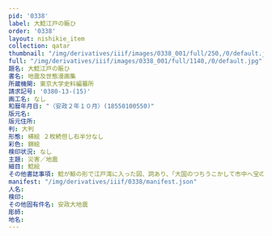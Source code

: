 ```yaml
---
pid: '0338'
label: 大鯰江戸の賑ひ
order: '0338'
layout: nishikie_item
collection: qatar
thumbnail: "/img/derivatives/iiif/images/0338_001/full/250,/0/default.jpg"
full: "/img/derivatives/iiif/images/0338_001/full/1140,/0/default.jpg"
題名: 大鯰江戸の賑ひ
書名: 地震及世態漫画集
所蔵機関: 東京大学史料編纂所
請求記号: '0380-13-(15)'
画工名: なし
和暦年月日: "（安政２年１０月）(18550100550)"
版元名: 
版元住所: 
判: 大判
形態: 横絵 ２枚続但し右半分なし
彩色: 錦絵
検印状況: なし
主題: 災害／地震
細目: 鯰絵
その他書誌事項: 鯰が鯨の形で江戸湾に入った図、詞あり、「大国のつちうこかして市中へ宝の山をつむそめてたき」の歌あり
manifest: "/img/derivatives/iiif/0338/manifest.json"
人名: 
検印: 
その他固有件名: 安政大地震
彫師: 
地名: 
---
```


